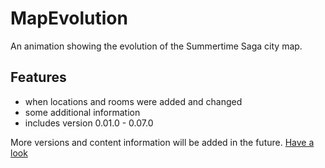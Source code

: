# MapEvolution
An animation showing the evolution of the Summertime Saga city map.

## Features
* when locations and rooms were added and changed
* some additional information
* includes version 0.01.0 - 0.07.0

More versions and content information will be added in the future.
[Have a look](https://w0lf3n.github.io/MapEvolution/)
